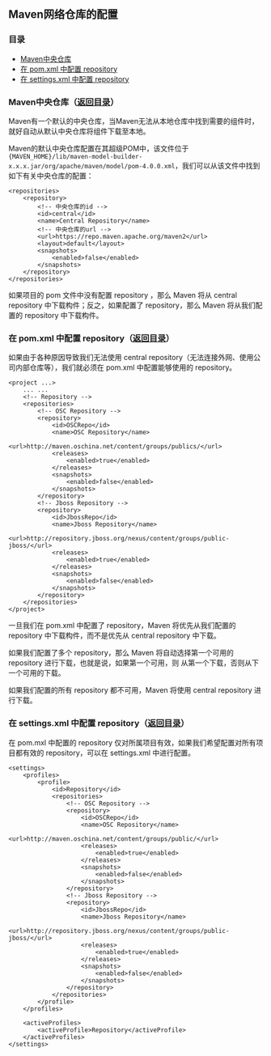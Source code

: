 ## Maven网络仓库的配置

<a name="catagory"></a>
### 目录
* [Maven中央仓库](#maven_central_repo)
* [在 pom.xml 中配置 repository](#pom)
* [在 settings.xml 中配置 repository](#settings)

<a name="maven_central_repo"></a>
### Maven中央仓库（[返回目录](#catagory)）

Maven有一个默认的中央仓库，当Maven无法从本地仓库中找到需要的组件时，就好自动从默认中央仓库将组件下载至本地。

Maven的默认中央仓库配置在其超级POM中，该文件位于 `{MAVEN_HOME}/lib/maven-model-builder-x.x.x.jar/org/apache/maven/model/pom-4.0.0.xml`，我们可以从该文件中找到如下有关中央仓库的配置：

	<repositories>
		<repository>
			<!-- 中央仓库的id -->
			<id>central</id>
			<name>Central Repository</name>
			<!-- 中央仓库的url -->
			<url>https://repo.maven.apache.org/maven2</url>
			<layout>default</layout>
			<snapshots>
				<enabled>false</enabled>
			</snapshots>
		</repository>
	</repositories>

如果项目的 pom 文件中没有配置 repository ，那么 Maven 将从 central repository 中下载构件；反之，如果配置了 repository，那么 Maven 将从我们配置的 repository 中下载构件。

<a name="pom"></a>
### 在 pom.xml 中配置 repository（[返回目录](#catagory)）

如果由于各种原因导致我们无法使用 central repository（无法连接外网、使用公司内部仓库等），我们就必须在 pom.xml 中配置能够使用的 repository。

	<project ...>
		... ...
		<!-- Repository -->
		<repositories>
			<!-- OSC Repository -->
			<repository>
				<id>OSCRepo</id>
				<name>OSC Repository</name>
				<url>http://maven.oschina.net/content/groups/publics/</url>
				<releases>
					<enabled>true</enabled>
				</releases>
				<snapshots>
					<enabled>false</enabled>
				</snapshots>
			</repository>
			<!-- Jboss Repository -->
			<repository>
				<id>JbossRepo</id>
				<name>Jboss Repository</name>
				<url>http://repository.jboss.org/nexus/content/groups/public-jboss/</url>
				<releases>
					<enabled>true</enabled>
				</releases>
				<snapshots>
					<enabled>false</enabled>
				</snapshots>
			</repository>
		</repositories>
	</project>

一旦我们在 pom.xml 中配置了 repository，Maven 将优先从我们配置的 repository 中下载构件，而不是优先从 central repository 中下载。

如果我们配置了多个 repository，那么 Maven 将自动选择第一个可用的 repository 进行下载，也就是说，如果第一个可用，则 从第一个下载，否则从下一个可用的下载。

如果我们配置的所有 repository 都不可用，Maven 将使用 central repository 进行下载。

<a name="settings"></a>
### 在 settings.xml 中配置 repository（[返回目录](#catagory)）

在 pom.mxl 中配置的 repository 仅对所属项目有效，如果我们希望配置对所有项目都有效的 repository，可以在 settings.xml 中进行配置。

	<settings>
		<profiles>
			<profile>
				<id>Repository</id>
				<repositories>
					<!-- OSC Repository -->
					<repository>
						<id>OSCRepo</id>
						<name>OSC Repository</name>
						<url>http://maven.oschina.net/content/groups/public/</url>
						<releases>
							<enabled>true</enabled>
						</releases>
						<snapshots>
							<enabled>false</enabled>
						</snapshots>
					</repository>
					<!-- Jboss Repository -->
					<repository>
						<id>JbossRepo</id>
						<name>Jboss Repository</name>
						<url>http://repository.jboss.org/nexus/content/groups/public-jboss/</url>
						<releases>
							<enabled>true</enabled>
						</releases>
						<snapshots>
							<enabled>false</enabled>
						</snapshots>
					</repository>
				</repositories>
			</profile>
		</profiles>
		
		<activeProfiles>
			<activeProfile>Repository</activeProfile>
		</activeProfiles>
	</settings>